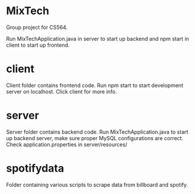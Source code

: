 # MixTech

Group project for CS564.

Run MixTechApplication.java in server to start up backend
and npm start in client to start up frontend.

# client

Client folder contains frontend code. Run npm start to start
development server on localhost. Click client for more info.

# server

Server folder contains backend code. Run MixTechApplication.java
to start up backend server, make sure proper MySQL configurations are correct.
Check application.properties in server/resources/

# spotifydata

Folder containing various scripts to scrape data from billboard and spotify.
